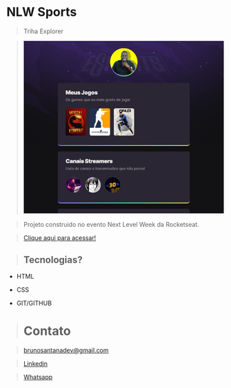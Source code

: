 # NLW Sports
> Triha Explorer

>![previews](.github/preview.png)

>Projeto construido no evento Next Level Week da Rocketseat.

>[Clique aqui para acessar!](https://brunosantanadev.github.io/Projeto_Explorer_NLW/)


>## Tecnologias?
- HTML

- CSS

- GIT/GITHUB

> # Contato

>  brunosantanadev@gmail.com

> [Linkedin](http://www.linkedin.com/brunosantanadev)

> [Whatsapp](http://wa.me/5521994395138)